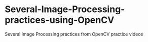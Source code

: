 # Several-Image-Processing-practices-using-OpenCV
Several Image Processing practices from OpenCV practice videos
